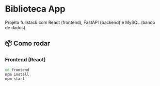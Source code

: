 # Biblioteca App

Projeto fullstack com React (frontend), FastAPI (backend) e MySQL (banco de dados).

## 📦 Como rodar

### Frontend (React)

```bash
cd frontend
npm install
npm start